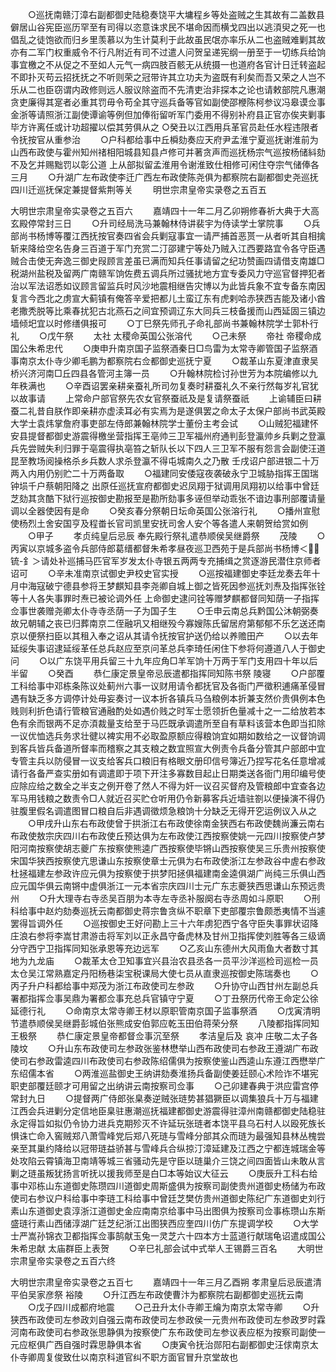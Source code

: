 <!-- { "loadSidebar": true } -->
　　○巡抚南赣汀漳右副都御史陆稳奏饶平大墉程乡等处盗贼之生其故有二盖数县僻居山谷宪臣巡历罕至有司得以恣意诛求民不堪命因而横戈四出以逃湏臾之死一也倡乱之徒饱欲而归乡里羡慕以为生计莫利于此故虽民氓亦率乐从二也盗贼难剿其故亦有二军门权重威令不行凡附近有司不过遣人问贺呈递宪纲一册至于一切练兵给饷事宜檄之不从促之不至如人元气一病四肢百骸无从统摄一也道府各官计日迁转盗起不即扑灭苟云招抚抚之不听则荣之冠带许其立功夫为盗既有利矣而吾又荣之人岂不乐从二也臣窃谓内政修则远人服议除盗而不先清吏治非探本之论也请敕部院凡惠潮贪吏廉得其寔者必重其罚毋令苟全其守巡兵备等官如副使邵楩陈柯参议冯皋谟佥事金浙等请照浙江副使谭谕等例但加俸衔留听军门委用不得别补府县正官亦俟夹剿事毕方许离任或计功超擢以偿其劳俱从之
○癸丑以江西用兵革官员赴任水程违限者令抚按官从重参治
　　○户科都给事中丘橓劾奏应天府尹孟淮宁夏巡抚谢淮前为山西布政使与霍州知州禇相阳城县知县卢修可并著贪声而巡抚杨宗气巡按杨储紏劾不及乞并赐黜罚以彰公道  上从部拟留孟淮用令谢淮致仕相修可闲住夺宗气储俸各三月
　　○升湖广左布政使李迁广西左布政使陈尧俱为都察院右副都御史尧巡抚四川迁巡抚保定兼提督紫荆等关
　　明世宗肃皇帝实录卷之五百五


大明世宗肃皇帝实录卷之五百六
　　嘉靖四十一年二月乙卯朔修春祈大典于大高玄殿停常封三日
　　○升司经局洗马兼翰林侍讲裴宇为侍读学士掌院事
　　○兵部尚书杨博等覆江西抚按官奏四省会兵剿寇事宜一请严捕首恶贳一从者听其自相擒斩来降给空名告身三百道于军门充赏二汀邵建宁等处乃贼入江西要路宜令各守臣遇贼合击使无奔逸三御史叚顾言差虽已满而知兵任事请留之纪功赞画四请借支南雄□税湖州盐税及留两广南赣军饷佐费五调兵所过骚扰地方宜专委风力守巡官督押犯者治以军法诏悉如议顾言留监兵时风沙地震相继告灾博以为此皆兵象不宜专备东南因复言今西北之虏宣大蓟镇有俺答辛爱把都儿土蛮辽东有虎剌哈赤狭西吉能及诸小酋老撒秃脱等比乘春扰犯古北燕石之间宜预调辽东大同兵三枝备援而山西延固三镇边墙倾圯宜以时修缮俱报可
　　○丁巳祭先师孔子命礼部尚书兼翰林院学士郭朴行礼
　　○戊午祭
　　太社  太稷命英国公张溶代
　　○己未祭
　　帝社  帝稷命成国公朱希忠代
　　○庚申升南京国子监祭酒秦日□鸟雷为太常寺卿管国子监祭酒事南京太仆寺少卿毛鹏为都察院右佥都御史巡抚宁夏
　　○裁革山东夏津直隶吴桥兴济河南□丘四县各管河主簿一员
　　○升翰林院检讨孙世芳为本院编修以九年秩满也
　　○辛酉诏罢亲耕亲蚕礼所司勿复奏时耕蚕礼久不亲行然每岁礼官犹以故事请
　　上常命户部官祭先农女官祭蚕祇及是复请祭蚕祇
　　上谕辅臣曰耕蚕二礼昔自朕作即亲耕亦虚渎耳必有实焉为是遂俱罢之命太子太保户部尚书武英殿大学士袁炜掌詹府事吏部左侍郎兼翰林院学士董份主考会试
　　○山贼犯福建怀安县提督都御史游震得檄坐营指挥王亳帅三卫军福州府通判彭登瀛帅乡兵剿之登瀛兵先尝贼失利归罪于亳震得执亳笞之斩队长以下四人三卫军不服有怨言会副使汪道昆至教场阅操格杀乡兵数人求杀登瀛不得屯城南久之乃散  壬戌诏户部进银二十万两入内用仍别贮二十万两备取
　　○福建同安倭寇夜袭破永宁卫城胁指挥王国瑞钟埙千户蔡朝阳降之  出原任巡抚宣府都御史迟凤翔于狱调用凤翔初以给事中曾廷芝劾其贪酷下狱行巡按御史勘报至是勘所劾事多诬但举动乖张不谙边事刑部覆请量调以全器使因有是命
　　○癸亥春分祭朝日坛命英国公张溶行礼
　　○播州宣慰使杨烈土舍安国亨及程畨长官司凯里安抚司舍人安个等各遣人来朝贺给赏如例
　　○甲子
　　孝贞纯皇后忌辰  奉先殿行祭礼遣恭顺侯吴继爵祭
　　茂陵
　　○丙寅以京城多盗令兵部侍郎葛缙都督朱希孝昼夜巡卫西苑于是兵部尚书杨博＜锍-釒＞请处补巡捕马匹官军岁发太仆寺银五两两专充捕缉之赏逐游民潜住京师者诏可
　　○辛未准南京试御史尹校史官实授
　　○巡按福建御史李廷龙奏去年十月中海寇破宁德县参将王梦麒知县李尧卿自城上御之皆死因参巡抚刘焘及指挥张铨等十人各失事罪时焘已被论调外任
上命御史逮问铨等赠梦麒都督同知荫一子指挥佥事世袭赠尧卿太仆寺寺丞荫一子为国子生
　　○壬申云南总兵黔国公沐朝弼奏故兄朝辅之丧已归葬南京二侄融巩又相继殁今寡嫂陈氏留居府第郁郁不乐乞送还南京以便祭扫臣以其租入奉之诏从其请令抚按官护送仍给以养赡田产
　　○以去年延绥失事诏逮延绥革任总兵赵应至京问革总兵李琦任闲住下参将何遵道八人于御史问
　　○以广东饶平用兵留三十九年应角□羊军饷十万两于军门支用四十年以后半留
　　○癸酉
　　恭仁康定景皇帝忌辰遣都指挥同知陈书祭  陵寝
　　○户部覆工科给事中邓栋条陈议处蓟州六事一议财用请令都抚官及各衙门严徵积逋痛革侵冒遇有缺乏多方调停计处毋妄奏讨一议本折各镇兵马刍粮例本折兼支然价贵俱例本色贱则利折色请行管粮官通融酌处如遇价贱之时军士愿领折色量减十之一二给放若本色有余而银两不足亦湏裁量支给至于马匹既承调遣所至自有草料该营本色即当扣除一议优恤选兵务求壮徤以裨实用不必取盈原额应得粮饷宜如期如数给之一议督饷调到客兵皆兵备道所督率而稽察之其支粮之数宜照宣大例责令兵备分管其户部郎中宜专管主兵以防侵冒一议支给客兵口粮旧有格眼文册印信号簿近乃捏写花名任意增减请行各备严查实册如有调遣即于项下开注多寡数目起止日期类送各衙门用印编号使应除应给之数全之半支之例开卷了然人不得为奸一议召买督府及管粮郎中宜查各边军马用钱粮之数责令□人就近召买贮仓听用仍令新募客兵近墙驻劄以便操演不得仍驻腹里假名调遣图冒口粮自后非遇调徵烦急粮饷十分缺乏无得开穵运例议入从之
　　○甲戌升山东右布政使曾于拱浙江右布政使徐南金狭西右布政使魏尚濂云南右布政使敖宗庆四川右布政使丘预达俱为左布政使江西按察使姚一元四川按察使卢梦阳河南按察使胡志夔广东按察使熊逵广西按察使毕锵山西按察使吴三乐贵州按察使宋国华狭西按察使亢思谦山东按察使章士元俱为右布政使浙江左参政谷中虗右参政杜拯福建左参政许应元俱为按察使于拱梦阳拯俱福建南金逵俱湖广尚纯三乐俱山西应元国华俱云南锵中虚俱浙江一元本省宗庆四川士元广东志夔狭西思谦山东预远贵州
　　○升大理寺右寺丞吴百朋为本寺左寺丞补服阕右寺丞周如斗原职
　　○刑科给事中赵灼劾奏巡抚云南都御史蒋宗鲁贪纵不职章下吏部覆宗鲁颇悉夷情不当遽罢得旨调外任
　　○巡按御史王好问勘上三十六年虏犯西宁各守臣失事罪状诏降庄浪右参将李嵩甘肃游击将军刘以正永昌守备虎林及甘州卫指挥使刘胜等各三级谪分守西宁卫指挥同知张承恩等充边远军
　　○乙亥山东德州大风雨鱼大者数寸其地为九龙庙
　　○裁革太仓卫知事宜兴县治农县丞各一员平沙洋巡检司巡检一员太仓吴江常熟嘉定丹阳杨巷柒宝税课局大使七员从直隶巡按御史陈瑞奏也
　　○丙子升户科都给事中郑茂为浙江布政使司左参政
　　○升协守山西甘州左副总兵署都指挥佥事吴鼎为署都佥事充总兵官镇守宁夏
　　○丁丑祭历代帝王命定公徐延德行礼
　　○命南京太常寺卿王材以原职管南京国子监事祭酒
　　○戊寅清明节遣恭顺侯吴继爵彭城伯张熊成安伯郭应乾玉田伯蒋荣分祭
　　八陵都指挥同知王极祭
　　恭仁康定景皇帝都督佥事沉至祭
　　孝洁皇后及  哀冲  庄敬二太子各陵坟
　　○升山东布政使司左参政张鉴林懋举山西布政使司右参政王遵湖广布政使司右参政雷逵四川布政使司右参政陈绍儒俱为按察使鉴山西逵山东遵江西懋举广东绍儒本省
　　○两淮巡盐御史王纳讲劾奏淮扬兵备副使姜廷颐心术险诈不堪宪职吏部覆廷颐才可用留之出纳讲云南按察司佥事
　　○己卯建春典于洪应雷宫停常封九日
　　○提督两广侍郎张臬奏逆贼张琏势甚猖獗臣以调集狼兵十万与福建江西会兵进剿分定信地臣臬驻惠潮巡抚福建都御史游震得驻漳州南赣都御史陆稳驻永定得旨如拟仍令协力进兵克期殄灭不许延玩张琏者本饶平县乌石村人以殴死族长惧诛亡命入窖贼郑八萧雪峰党后郑八死琏与雪峰分部其众而琏为最强知县林丛槐尝亲至其巢约降给以冠带琏益骄甚与雪峰兵合纵掠汀漳延建及江西之宁都连城瑞金等处攻陷云霄镇海卫南靖等城三省骚动先是守臣以琏巢介三饶之间四面皆山未敢从言剿之琏虽叛犹扬言听抚以援我师至是白□本等始议大征云
　　○庚辰升工科右给事中邓栋山东道御史陈瓒四川道御史周斯盛俱为按察司副使贵州道御史杨储为布政使司右参议户科给事中李琏工科给事中曾廷芝樊仿贵州道御史陈纪广东道御史刘行素山东道御史袁淳浙江道御史金应南南京给事中马出图俱为按察司佥事栋瓒山东斯盛琏行素山西储淳湖广廷芝纪浙江出图狭西应奎四川仿广东提调学校
　　○大学士严嵩孙锦衣卫都指挥佥事鹄献玉兔一灵芝六十四本方士蓝道行献瑞龟诏遣成国公朱希忠献  太庙群臣上表贺
　　○辛巳礼部会试中式举人王锡爵三百名
　　大明世宗肃皇帝实录卷之五百六终


大明世宗肃皇帝实录卷之五百七
　　嘉靖四十一年三月乙酉朔  孝肃皇后忌辰遣清平伯吴家彦祭  裕陵
　　○升江西左布政使曹汴为都察院右副都御史巡抚云南
　　○戊子四川成都府地震
　　○己丑升太仆寺卿王爚为南京太常寺卿
　　○升狭西布政使司左参政刘自强云南布政使司左参政侯一元贵州布政使司左参政罗时霖河南布政使司右参政张思静俱为按察使广东布政使司左参议表应枢为按察司副使一元应枢俱广西自强时霖思静俱本省
　　○庚寅令抚治郧阳右副都御史汪俅南京太仆寺卿周复俊致仕以南京科道官纠不职方面官冒升京堂故也
